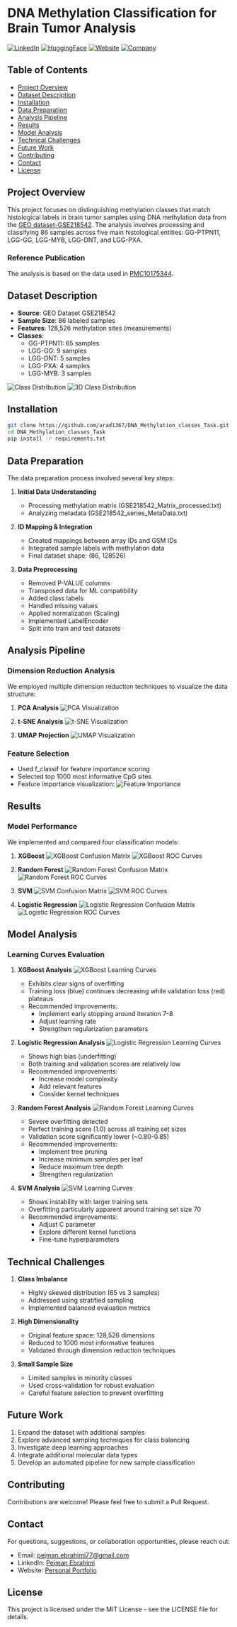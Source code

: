 # DNA Methylation Classification for Brain Tumor Analysis

[![LinkedIn](https://img.shields.io/badge/LinkedIn-0077B5?style=for-the-badge&logo=linkedin&logoColor=white)](https://www.linkedin.com/in/pejman-ebrahimi-4a60151a7/)
[![HuggingFace](https://img.shields.io/badge/🤗_Hugging_Face-FFD21E?style=for-the-badge)](https://huggingface.co/arad1367)
[![Website](https://img.shields.io/badge/Website-008080?style=for-the-badge&logo=About.me&logoColor=white)](https://arad1367.github.io/pejman-ebrahimi/)
[![Company](https://img.shields.io/badge/GilTech-FF0000?style=for-the-badge&logo=About.me&logoColor=white)](https://www.giltech-megoldasok.com/)

## Table of Contents
- [Project Overview](#project-overview)
- [Dataset Description](#dataset-description)
- [Installation](#installation)
- [Data Preparation](#data-preparation)
- [Analysis Pipeline](#analysis-pipeline)
- [Results](#results)
- [Model Analysis](#model-analysis)
- [Technical Challenges](#technical-challenges)
- [Future Work](#future-work)
- [Contributing](#contributing)
- [Contact](#contact)
- [License](#license)

## Project Overview
This project focuses on distinguishing methylation classes that match histological labels in brain tumor samples using DNA methylation data from the [GEO dataset-GSE218542](https://www.ncbi.nlm.nih.gov/geo/query/acc.cgi?acc=GSE218542). The analysis involves processing and classifying 86 samples across five main histological entities: GG-PTPN11, LGG-GG, LGG-MYB, LGG-DNT, and LGG-PXA.

### Reference Publication
The analysis is based on the data used in [PMC10175344](https://pmc.ncbi.nlm.nih.gov/articles/PMC10175344/).

## Dataset Description
- **Source**: GEO Dataset GSE218542
- **Sample Size**: 86 labeled samples
- **Features**: 128,526 methylation sites (measurements)
- **Classes**:
  - GG-PTPN11: 65 samples
  - LGG-GG: 9 samples
  - LGG-DNT: 5 samples
  - LGG-PXA: 4 samples
  - LGG-MYB: 3 samples

![Class Distribution](docs/class_distribution.png)
![3D Class Distribution](docs/Vis1.png)

## Installation
```bash
git clone https://github.com/arad1367/DNA_Methylation_classes_Task.git
cd DNA_Methylation_classes_Task
pip install -r requirements.txt
```

## Data Preparation
The data preparation process involved several key steps:

1. **Initial Data Understanding**
   - Processing methylation matrix (GSE218542_Matrix_processed.txt)
   - Analyzing metadata (GSE218542_series_MetaData.txt)

2. **ID Mapping & Integration**
   - Created mappings between array IDs and GSM IDs
   - Integrated sample labels with methylation data
   - Final dataset shape: (86, 128526)

3. **Data Preprocessing**
   - Removed P-VALUE columns
   - Transposed data for ML compatibility
   - Added class labels
   - Handled missing values
   - Applied normalization (Scaling)
   - Implemented LabelEncoder
   - Split into train and test datasets

## Analysis Pipeline

### Dimension Reduction Analysis
We employed multiple dimension reduction techniques to visualize the data structure:

1. **PCA Analysis**
![PCA Visualization](docs/pca1.png)

2. **t-SNE Analysis**
![t-SNE Visualization](docs/tsne1.png)

3. **UMAP Projection**
![UMAP Visualization](docs/umap1.png)

### Feature Selection
- Used f_classif for feature importance scoring
- Selected top 1000 most informative CpG sites
- Feature importance visualization:
![Feature Importance](docs/Vis2.png)

## Results

### Model Performance
We implemented and compared four classification models:

1. **XGBoost**
   ![XGBoost Confusion Matrix](docs/confusion_matrix_xgboost.png)
   ![XGBoost ROC Curves](docs/roc_curves_xgboost.png)

2. **Random Forest**
   ![Random Forest Confusion Matrix](docs/confusion_matrix_random_forest.png)
   ![Random Forest ROC Curves](docs/roc_curves_random_forest.png)

3. **SVM**
   ![SVM Confusion Matrix](docs/confusion_matrix_svm.png)
   ![SVM ROC Curves](docs/roc_curves_svm.png)

4. **Logistic Regression**
   ![Logistic Regression Confusion Matrix](docs/confusion_matrix_logistic_regression.png)
   ![Logistic Regression ROC Curves](docs/roc_curves_logistic_regression.png)

## Model Analysis

### Learning Curves Evaluation

1. **XGBoost Analysis**
   ![XGBoost Learning Curves](docs/learning_curves_xgboost.png)
   - Exhibits clear signs of overfitting
   - Training loss (blue) continues decreasing while validation loss (red) plateaus
   - Recommended improvements:
     - Implement early stopping around iteration 7-8
     - Adjust learning rate
     - Strengthen regularization parameters

2. **Logistic Regression Analysis**
   ![Logistic Regression Learning Curves](docs/learning_curves_logistic_regression.png)
   - Shows high bias (underfitting)
   - Both training and validation scores are relatively low
   - Recommended improvements:
     - Increase model complexity
     - Add relevant features
     - Consider kernel techniques

3. **Random Forest Analysis**
   ![Random Forest Learning Curves](docs/learning_curves_random_forest.png)
   - Severe overfitting detected
   - Perfect training score (1.0) across all training set sizes
   - Validation score significantly lower (~0.80-0.85)
   - Recommended improvements:
     - Implement tree pruning
     - Increase minimum samples per leaf
     - Reduce maximum tree depth
     - Strengthen regularization

4. **SVM Analysis**
   ![SVM Learning Curves](docs/learning_curves_svm.png)
   - Shows instability with larger training sets
   - Overfitting particularly apparent around training set size 70
   - Recommended improvements:
     - Adjust C parameter
     - Explore different kernel functions
     - Fine-tune hyperparameters

## Technical Challenges
1. **Class Imbalance**
   - Highly skewed distribution (65 vs 3 samples)
   - Addressed using stratified sampling
   - Implemented balanced evaluation metrics

2. **High Dimensionality**
   - Original feature space: 128,526 dimensions
   - Reduced to 1000 most informative features
   - Validated through dimension reduction techniques

3. **Small Sample Size**
   - Limited samples in minority classes
   - Used cross-validation for robust evaluation
   - Careful feature selection to prevent overfitting

## Future Work
1. Expand the dataset with additional samples
2. Explore advanced sampling techniques for class balancing
3. Investigate deep learning approaches
4. Integrate additional molecular data types
5. Develop an automated pipeline for new sample classification

## Contributing
Contributions are welcome! Please feel free to submit a Pull Request.

## Contact
For questions, suggestions, or collaboration opportunities, please reach out:
* Email: pejman.ebrahimi77@gmail.com
* LinkedIn: [Pejman Ebrahimi](https://www.linkedin.com/in/pejman-ebrahimi-4a60151a7/)
* Website: [Personal Portfolio](https://arad1367.github.io/pejman-ebrahimi/)

## License
This project is licensed under the MIT License - see the LICENSE file for details.